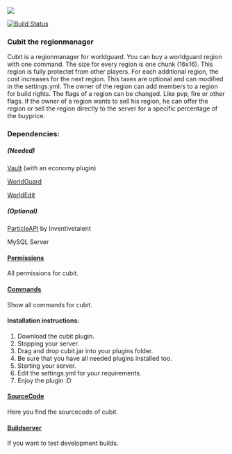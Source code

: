 ![](https://files.enigmar.de/plugins/cubit-logo.png)


[![Build Status](https://ci.enigmar.de/buildStatus/icon?job=cubit)](https://ci.enigmar.de/job/cubit/)
### Cubit the regionmanager

Cubit is a regionmanager for worldguard. You can buy a worldguard region with one command. The size for every region is one chunk (16x16). This region is fully protectet from other players. For each additional region,  the cost increases for the next region. This taxes are optional and can modified in the settings.yml. The owner of the region can add members to a region for build rights. The flags of a region can be changed. Like pvp, fire or other flags. If the owner of a region wants to sell his region, he can offer the region or sell the region directly to the server for a specific percentage of the buyprice.


### Dependencies:

##### (Needed)
[Vault](https://dev.bukkit.org/bukkit-plugins/vault/) (with an economy plugin)

[WorldGuard](https://dev.bukkit.org/bukkit-plugins/worldguard/)

[WorldEdit](https://dev.bukkit.org/bukkit-plugins/worldedit/)

##### (Optional)

[ParticleAPI](https://www.spigotmc.org/resources/api-particleapi-1-7-1-8-1-9-1-10.2067/)  by Inventivetalent

MySQL Server







#### [Permissions](https://gitlab.enigmar.de/minegaming/cubit/cubit/wikis/Permissions)
All permissions for cubit.



#### [Commands](https://gitlab.enigmar.de/minegaming/cubit/cubit/wikis/Commands)
Show all commands for cubit.




#### Installation instructions:

1. Download the cubit plugin.
2. Stopping your server.
3. Drag and drop cubit.jar into your plugins folder.
4. Be sure that you have all needed plugins installed too.
5. Starting your server.
6. Edit the settings.yml for your requirements.
7. Enjoy the plugin :D



#### [SourceCode](https://gitlab.enigmar.de/minegaming/cubit/cubit/)
Here you find the sourcecode of cubit.



#### [Buildserver](https://ci.enigmar.de/job/Cubit/)
If you want to test development builds.
